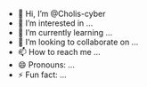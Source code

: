 - 👋 Hi, I’m @Cholis-cyber
- 👀 I’m interested in ...
- 🌱 I’m currently learning ...
- 💞️ I’m looking to collaborate on ...
- 📫 How to reach me ...
- 😄 Pronouns: ...
- ⚡ Fun fact: ...

<!---
Cholis-cyber/Cholis-cyber is a ✨ special ✨ repository because its `Profil.md` (this file) appears on your GitHub profile.
You can click the Preview link to take a look at your changes.
--->
